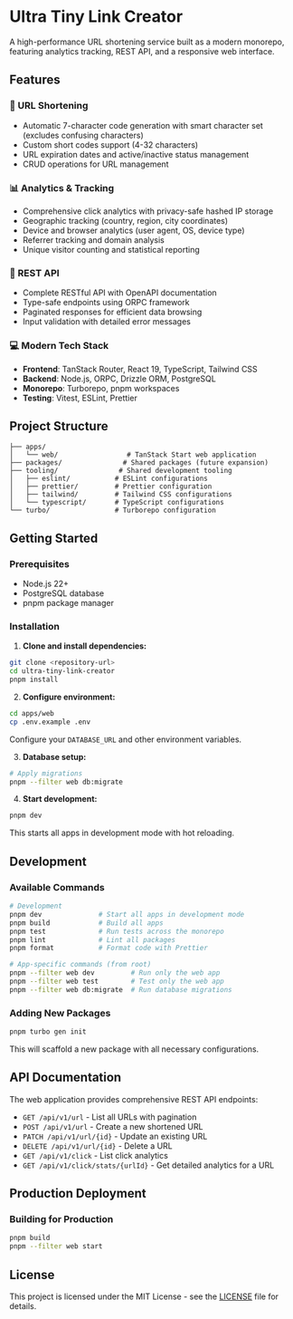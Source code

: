 # Ultra Tiny Link Creator

A high-performance URL shortening service built as a modern monorepo, featuring analytics tracking, REST API, and a responsive web interface.

## Features

### 🔗 URL Shortening

- Automatic 7-character code generation with smart character set (excludes confusing characters)
- Custom short codes support (4-32 characters)
- URL expiration dates and active/inactive status management
- CRUD operations for URL management

### 📊 Analytics & Tracking

- Comprehensive click analytics with privacy-safe hashed IP storage
- Geographic tracking (country, region, city coordinates)
- Device and browser analytics (user agent, OS, device type)
- Referrer tracking and domain analysis
- Unique visitor counting and statistical reporting

### 🚀 REST API

- Complete RESTful API with OpenAPI documentation
- Type-safe endpoints using ORPC framework
- Paginated responses for efficient data browsing
- Input validation with detailed error messages

### 💻 Modern Tech Stack

- **Frontend**: TanStack Router, React 19, TypeScript, Tailwind CSS
- **Backend**: Node.js, ORPC, Drizzle ORM, PostgreSQL
- **Monorepo**: Turborepo, pnpm workspaces
- **Testing**: Vitest, ESLint, Prettier

## Project Structure

```
├── apps/
│   └── web/                 # TanStack Start web application
├── packages/               # Shared packages (future expansion)
├── tooling/               # Shared development tooling
│   ├── eslint/           # ESLint configurations
│   ├── prettier/         # Prettier configuration
│   ├── tailwind/         # Tailwind CSS configurations
│   └── typescript/       # TypeScript configurations
└── turbo/                # Turborepo configuration
```

## Getting Started

### Prerequisites

- Node.js 22+
- PostgreSQL database
- pnpm package manager

### Installation

1. **Clone and install dependencies:**

```bash
git clone <repository-url>
cd ultra-tiny-link-creator
pnpm install
```

2. **Configure environment:**

```bash
cd apps/web
cp .env.example .env
```

Configure your `DATABASE_URL` and other environment variables.

3. **Database setup:**

```bash
# Apply migrations
pnpm --filter web db:migrate
```

4. **Start development:**

```bash
pnpm dev
```

This starts all apps in development mode with hot reloading.

## Development

### Available Commands

```bash
# Development
pnpm dev              # Start all apps in development mode
pnpm build            # Build all apps
pnpm test             # Run tests across the monorepo
pnpm lint             # Lint all packages
pnpm format           # Format code with Prettier

# App-specific commands (from root)
pnpm --filter web dev         # Run only the web app
pnpm --filter web test        # Test only the web app
pnpm --filter web db:migrate  # Run database migrations
```

### Adding New Packages

```bash
pnpm turbo gen init
```

This will scaffold a new package with all necessary configurations.

## API Documentation

The web application provides comprehensive REST API endpoints:

- `GET /api/v1/url` - List all URLs with pagination
- `POST /api/v1/url` - Create a new shortened URL
- `PATCH /api/v1/url/{id}` - Update an existing URL
- `DELETE /api/v1/url/{id}` - Delete a URL
- `GET /api/v1/click` - List click analytics
- `GET /api/v1/click/stats/{urlId}` - Get detailed analytics for a URL

## Production Deployment

### Building for Production

```bash
pnpm build
pnpm --filter web start
```

## License

This project is licensed under the MIT License - see the [LICENSE](LICENSE) file for details.
